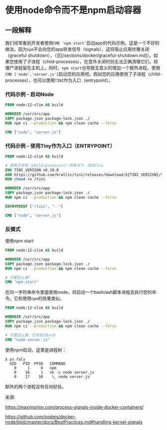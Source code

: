 # 使用node命令而不是npm启动容器

## 一段解释

我们经常看到开发者使用`CMD 'npm start'`启动app的代码示例。这是一个不好的做法。因为`npm`不会向您的app转发信号（signals），这将阻止应用优雅关闭（graceful shutdown），（见[/sections/docker/graceful-shutdown.md]）。如果您使用了子进程（child-processes），在意外关闭时则无法正确清理它们，将僵尸进程留在主机上。同时，`npm start`也导致无意义的增加一个额外进程。使用`CMD ['node','server.js']`启动您的应用吧。假如您的应用使用了子进程（child-processes），也可以使用`TINI`作为入口（entrypoint）。

### 代码示例 - 启动Node

```dockerfile
FROM node:12-slim AS build

WORKDIR /usr/src/app
COPY package.json package-lock.json ./
RUN npm ci --production && npm clean cache --force

CMD ["node", "server.js"]
```


### 代码示例 - 使用Tiny作为入口（ENTRYPOINT）

```dockerfile
FROM node:12-slim AS build

# 使用子进程（child-processes）的情况下，添加Tini
ENV TINI_VERSION v0.19.0
ADD https://github.com/krallin/tini/releases/download/${TINI_VERSION}/tini /tini
RUN chmod +x /tini

WORKDIR /usr/src/app
COPY package.json package-lock.json ./
RUN npm ci --production && npm clean cache --force

ENTRYPOINT ["/tini", "--"]

CMD ["node", "server.js"]
```

### 反模式

使用npm start
```dockerfile
FROM node:12-slim AS build

WORKDIR /usr/src/app
COPY package.json package-lock.json ./
RUN npm ci --production && npm clean cache --force

# 不要这么做!
CMD "npm start"
```

在同一字符串命令里面使用node，将启动一个bash/ash脚本进程去执行您的命令。它和使用`npm`的效果类似。

```dockerfile
FROM node:12-slim AS build

WORKDIR /usr/src/app
COPY package.json package-lock.json ./
RUN npm ci --production && npm clean cache --force

# 不要这么做，它将启动bash
CMD "node server.js"
```

使用npm启动，这里是进程树：
```console
$ ps falx
  UID   PID  PPID   COMMAND
    0     1     0   npm
    0    16     1   sh -c node server.js
    0    17    16    \_ node server.js
```
额外的两个进程没有任何好处。

来源:


https://maximorlov.com/process-signals-inside-docker-containers/


https://github.com/nodejs/docker-node/blob/master/docs/BestPractices.md#handling-kernel-signals